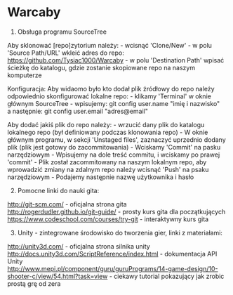 # Warcaby

1. Obsługa programu SourceTree

  Aby sklonować [repo]zytorium należy:
    - wcisnąć 'Clone/New'
    - w polu 'Source Path/URL' wkleić adres do repo: https://github.com/Tysiac1000/Warcaby
    - w polu 'Destination Path' wpisać ścieżkę do katalogu, gdzie zostanie skopiowane repo na naszym komputerze
    
  Konfiguracja:
  Aby widaomo było kto dodał plik źródłowy do repo należy odpowiednio skonfigurować lokalne repo:
    - klikamy 'Terminal' w oknie głównym SourceTree
    - wpisujemy: git config user.name "imię i nazwisko"<br> a następnie: git config user.email "adres@email"
                   
  Aby dodać jakiś plik do repo należy:
    - wrzucić dany plik do katalogu lokalnego repo (był definiowany podczas klonowania repo)
    - W oknie głównym programu, w sekcji 'Unstaged files', zaznaczyć uprzednio dodany plik 
      (plik jest gotowy do zacommitowania)
    - Wciskamy 'Commit' na pasku narzędziowym
    - Wpisujemy na dole treść commitu, i wciskamy po prawej 'commit'
    - Plik został zacommitowany na naszym lokalnym repo, aby wprowadzić zmiany na zdalnym repo należy wcisnąć 'Push'
      na psaku narzędziowym
    - Podajemy następnie nazwę użytkownika i hasło 
    
2. Pomocne linki do nauki gita:

  http://git-scm.com/  -  oficjalna strona gita <br>
  http://rogerdudler.github.io/git-guide/  -  prosty kurs gita dla początkujących <br>
  https://www.codeschool.com/courses/try-git  -  interaktywny kurs gita

3. Unity - zintegrowane środowisko do tworzenia gier, linki z materiałami:

  http://unity3d.com/  -  oficjalna strona silnika unity <br>
  http://docs.unity3d.com/ScriptReference/index.html  -  dokumentacja API Unity <br>
  http://www.mepi.pl/component/guru/guruPrograms/14-game-design/10-shooter-c/view/54.html?task=view  -  ciekawy tutorial pokazujący jak zrobic prostą grę od zera
  
